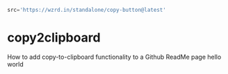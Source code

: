 ```javascript
src='https://wzrd.in/standalone/copy-button@latest'
```

# copy2clipboard
How to add copy-to-clipboard functionality to a Github ReadMe page
<copy-button>hello world</copy-button>

